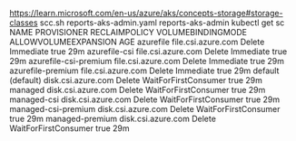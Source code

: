 https://learn.microsoft.com/en-us/azure/aks/concepts-storage#storage-classes
scc.sh reports-aks-admin.yaml reports-aks-admin
kubectl get sc
NAME                    PROVISIONER          RECLAIMPOLICY   VOLUMEBINDINGMODE      ALLOWVOLUMEEXPANSION   AGE
azurefile               file.csi.azure.com   Delete          Immediate              true                   29m
azurefile-csi           file.csi.azure.com   Delete          Immediate              true                   29m
azurefile-csi-premium   file.csi.azure.com   Delete          Immediate              true                   29m
azurefile-premium       file.csi.azure.com   Delete          Immediate              true                   29m
default (default)       disk.csi.azure.com   Delete          WaitForFirstConsumer   true                   29m
managed                 disk.csi.azure.com   Delete          WaitForFirstConsumer   true                   29m
managed-csi             disk.csi.azure.com   Delete          WaitForFirstConsumer   true                   29m
managed-csi-premium     disk.csi.azure.com   Delete          WaitForFirstConsumer   true                   29m
managed-premium         disk.csi.azure.com   Delete          WaitForFirstConsumer   true                   29m
